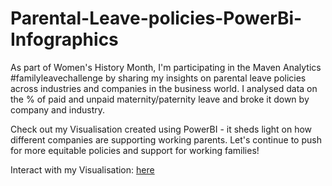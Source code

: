 # Parental-Leave-policies-PowerBi-Infographics

As part of Women's History Month, I'm participating in the Maven Analytics #familyleavechallenge by sharing my insights on parental leave policies across industries and companies in the business world.
I analysed data on the % of paid and unpaid maternity/paternity leave and broke it down by company and industry.

Check out my Visualisation created using PowerBI - it sheds light on how different companies are supporting working parents. Let's continue to push for more equitable policies and support for working families!

Interact with my Visualisation: [here](https://lnkd.in/eavB33Mz)
